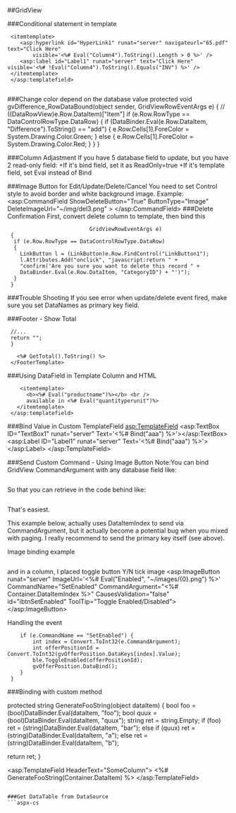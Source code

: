 
##GridView


###Conditional statement in template
```aspx-cs
 <itemtemplate>
 	<asp:hyperlink id="HyperLink1" runat="server" navigateurl="65.pdf" text="Click Here"
 		visible='<%# Eval("Column4").ToString().Length > 0 %>' />
 	<asp:label id="Label1" runat="server" text="Click Here" visible='<%# !Eval("Column4").ToString().Equals("INV") %>' />
 </itemtemplate>
 </asp:templatefield>
 ```

```aspx-cs
 ```
###Change color depend on the database value
    protected void gvDifference_RowDataBound(object sender, GridViewRowEventArgs e) {
 // ((DataRowView)e.Row.DataItem)["Item"]
        if (e.Row.RowType == DataControlRowType.DataRow) {
            if (DataBinder.Eval(e.Row.DataItem, "Difference").ToString() == "add") {
                e.Row.Cells[1].ForeColor = System.Drawing.Color.Green;
            }
            else {
                e.Row.Cells[1].ForeColor = System.Drawing.Color.Red;
            }
        }
    }

###Column Adjastment
If you have 5 database field to update, but you have 2 read-only field:
+If it's bind field, set it as ReadOnly=true
+If it's template field, set Eval instead of Bind

###Image Button for Edit/Update/Delete/Cancel
You need to set Control style to avoid border and white background image.
Example:
            <asp:CommandField ShowDeleteButton="True" ButtonType="Image" DeleteImageUrl="~/img/del3.png" >
                <ControlStyle BorderWidth="0px" BackColor="transparent" />
            </asp:CommandField>
###Delete Confirmation
First, convert delete column to template,
then bind this
```aspx-cs
                          GridViewRowEventArgs e)
 {
  if (e.Row.RowType == DataControlRowType.DataRow)
  {
    LinkButton l = (LinkButton)e.Row.FindControl("LinkButton1"); 
    l.Attributes.Add("onclick", "javascript:return " +
    "confirm('Are you sure you want to delete this record " +
    DataBinder.Eval(e.Row.DataItem, "CategoryID") + "')"); 
  }
 }
 ```
###Trouble Shooting
If you see error when update/delete event fired, make sure you set DataNames as primary key field.

###Footer - Show Total
```aspx-cs
 //...
 return "";
 }
 ```
```aspx-cs
   <%# GetTotal().ToString() %>
 </FooterTemplate>
 ```
###Using DataField in Template Column and HTML
```aspx-cs
    <itemtemplate>
      <b><%# Eval("productname")%></b> <br />
      available in <%# Eval("quantityperunit")%>
   </itemtemplate>
 </asp:templatefield>
 ```
###Bind Value in Custom TemplateField
            <asp:TemplateField>
                <EditItemTemplate>
                    <asp:TextBox ID="TextBox1" runat="server" Text='<%# Bind("aaa") %>'></asp:TextBox>
                </EditItemTemplate>
                <ItemTemplate>
                    <asp:Label ID="Label1" runat="server" Text='<%# Bind("aaa") %>'></asp:Label>
                </ItemTemplate>
            </asp:TemplateField>


###Send Custom Command - Using Image Button
Note:You can bind GridView CommandArgument with any database field like:
```aspx-cs
 ```
So that you can retrieve in the code behind like:
```aspx-cs
 ```
That's easiest.


This example below, actually uses DataItemIndex to send via CommandArgument, but it actually become a potential bug when you mixed with paging. I really recommend to send the primary key itself (see above).


Image binding example
```aspx-cs
 ```
and in a column, I placed toggle button Y/N tick image
        <asp:ImageButton runat="server" ImageUrl='<%# Eval("Enabled", "~/images/{0}.png") %>' CommandName="SetEnabled" CommandArgument="<%# Container.DataItemIndex %>" CausesValidation="false" id="ibtnSetEnabled" ToolTip="Toggle Enabled/Disabled"></asp:ImageButton>

Handling the event
```aspx-cs
 	if (e.CommandName == "SetEnabled") {
 		int index = Convert.ToInt32(e.CommandArgument);
 		int offerPositionId = Convert.ToInt32(gvOfferPosition.DataKeys[index].Value);
 		ble.ToggleEnabled(offerPositionId);
 		gvOfferPosition.DataBind();
 	}
 }
 ```
###Binding with custom method
  
 protected string GenerateFooString(object dataItem)
 {
   bool foo = (bool)DataBinder.Eval(dataItem, "foo");
   bool quux = (bool)DataBinder.Eval(dataItem, "quux");
   string ret = string.Empty;
   if (foo)
     ret = (string)DataBinder.Eval(dataItem, "bar");
   else if (quux)
     ret = (string)DataBinder.Eval(dataItem, "a");
   else
     ret = (string)DataBinder.Eval(dataItem, "b");
  
   return ret;
 }
  
 <asp:TemplateField HeaderText="SomeColumn">
   <ItemTemplate>
     <%# GenerateFooString(Container.DataItem) %>
   </ItemTemplate>
 </asp:TemplateField>
 
 ```

###Get DataTable from DataSource
```aspx-cs
 ```



